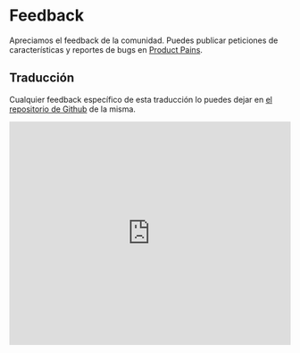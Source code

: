 # Feedback

Apreciamos el feedback de la comunidad. Puedes publicar peticiones de características y reportes de bugs en [Product Pains](https://productpains.com/product/redux).

## Traducción
Cualquier feedback específico de esta traducción lo puedes dejar en [el repositorio de Github](https://github.com/sergiodxa/redux-in-spanish/issues) de la misma.

<iframe width="100%" height="400px" scrolling="no" frameBorder="0" src="https://productpains.com/widget.html?token=07268479-03f5-d5b8-2626-0320223ff1ee"></iframe>
<script type="text/javascript" src="https://productpains.com/js/lib/iframeResizer.min.js"></script>
